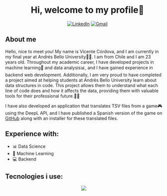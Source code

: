 <div id="user-content-toc">
<ul align="center">
    <summary><h1 style="display: inline-block">Hi, welcome to my profile👋</h1></summary>
    <a href="https://www.linkedin.com/in/vicente-gabriel-c%C3%B3rdova-castillo-982564224/" target="_blank"><img src="https://img.shields.io/badge/LinkedIn-%230077B5.svg?&style=flat-square&logo=linkedin&logoColor=white" alt="LinkedIn"></a>
    <a href="mailto:vgcordovacastillo@gmail.com" target="_blank"><img src="https://img.shields.io/badge/Gmail-%23E4405F.svg?&style=flat-square&logo=gmail&logoColor=white" alt="Gmail"></a>
  </ul>
</div>

  ## About me
<p>
Hello, nice to meet you! My name is Vicente Córdova, and I am currently in my final year at Andrés Bello University👨‍🎓. I am from Chile and I am 23 years old. Throughout my academic career, I have developed projects in machine learning🤖 and data analysis📊, and I have gained experience in backend web development. Additionally, I am very proud to have completed a project aimed at helping students at Andrés Bello University learn about data structures in code. This project allows them to understand what each line of code does and how it affects the data, providing them with valuable tools for their professional future.📝💡

I have also developed an application that translates TSV files from a game🎮 using the DeepL API, and I have published a Spanish version of the game on <a href="https://github.com/Ublyudok-kun/DAL_FANSUB">GitHub</a> along with an installer for these translated files.
 </p>
  
  
 ## Experience with:
  - 📊 Data Science
  - 🤖 Machine Learning
  - 💻 Backend


  ## Tecnologies i use:
  <p align="center">
      <img src="https://skillicons.dev/icons?i=py,tensorflow,sklearn,java,js,nodejs,express,npm,postman,mysql,c,git" />
    </a>
  </p>


<!--
**Choviics/Choviics** is a ✨ _special_ ✨ repository because its `README.md` (this file) appears on your GitHub profile.

Here are some ideas to get you started:

- 🔭 I’m currently working on ...
- 🌱 I’m currently learning ...
- 👯 I’m looking to collaborate on ...
- 🤔 I’m looking for help with ...
- 💬 Ask me about ...
- 📫 How to reach me: ...
- 😄 Pronouns: ...
- ⚡ Fun fact: ...
-->

